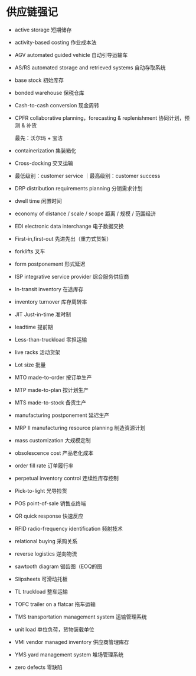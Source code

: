 # 供应链强记

- active storage 短期储存

- activity-based costing 作业成本法

- AGV automated guided vehicle 自动引导运输车

- AS/RS automated storage and retrieved systems 自动存取系统

- base stock 初始库存

- bonded warehouse 保税仓库

- Cash-to-cash conversion 现金周转

- CPFR collaborative planning，forecasting & replenishment 协同计划，预测 & 补货

  最先：沃尔玛 + 宝洁

- containerization 集装箱化

- Cross-docking 交叉运输

- 最低级别：customer service ｜最高级别：customer success

- DRP distribution requirements planning 分销需求计划

- dwell time 闲置时间

- economy of distance / scale / scope 距离 / 规模 / 范围经济

- EDI electronic data interchange 电子数据交换

- First-in,first-out 先进先出（重力式货架）

- forklifts 叉车

- form postponement 形式延迟

- ISP integrative service provider 综合服务供应商

- In-transit inventory 在途库存

- inventory turnover 库存周转率

- JIT Just-in-time 准时制

- leadtime 提前期

- Less-than-truckload 零担运输

- live racks 活动货架

- Lot size 批量

- MTO made-to-order 按订单生产

- MTP made-to-plan 按计划生产

- MTS made-to-stock 备货生产

- manufacturing postponement 延迟生产

- MRP II manufacturing resource planning 制造资源计划

- mass customization 大规模定制

- obsolescence cost 产品老化成本

- order fill rate 订单履行率

- perpetual inventory control 连续性库存控制

- Pick-to-light 光导捡货

- POS point-of-sale 销售点终端

- QR quick response 快速反应

- RFID radio-frequency identification 频射技术

- relational buying 采购关系

- reverse logistics 逆向物流

- sawtooth diagram 锯齿图（EOQ的图

- Slipsheets 可滑动托板 

- TL truckload 整车运输

- TOFC  trailer on a flatcar 拖车运输

- TMS transportation management system 运输管理系统

- unit load 单位负荷，货物装载单位

- VMI vendor managed inventory 供应商管理库存

- YMS yard management system 堆场管理系统

- zero defects 零缺陷